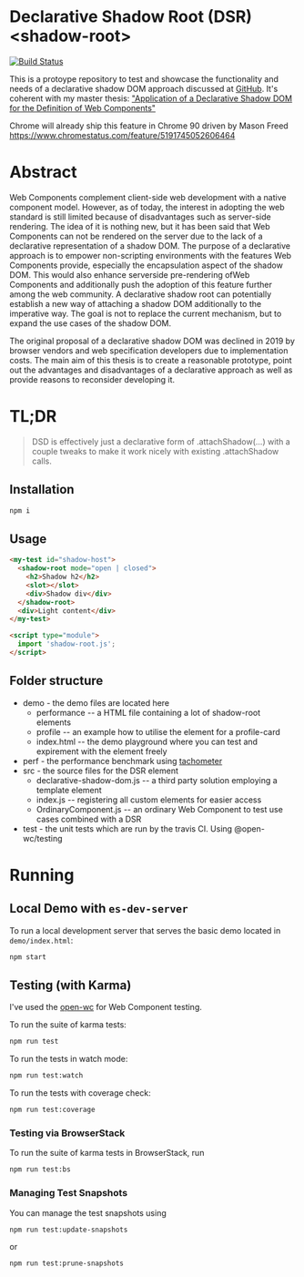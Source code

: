 # Declarative Shadow Root (DSR) \<shadow-root>

[![Build Status](https://travis-ci.com/drdreo/declarative-shadow.svg?branch=master)](https://travis-ci.com/drdreo/declarative-shadow)

This is a protoype repository to test and showcase the functionality and needs of a declarative shadow DOM approach discussed at [GitHub](https://github.com/whatwg/dom/issues/510).
It's coherent with my master thesis: ["Application of a Declarative Shadow DOM for the Definition of Web Components"](https://github.com/drdreo/declarative-shadow/blob/master/Application_of_a_Declarative_Shadow_DOM_for_the_Definition_of_Web_Components_Hahn.pdf)

Chrome will already ship this feature in Chrome 90 driven by Mason Freed https://www.chromestatus.com/feature/5191745052606464

# Abstract
Web Components complement client-side web development with a native component model. However, as of today, the interest in adopting the web standard is still limited
because of disadvantages such as server-side rendering. The idea of it is nothing new, but it has been said that Web Components can not be rendered on the server due to the lack
of a declarative representation of a shadow DOM. The purpose of a declarative approach is to empower non-scripting environments with the features Web Components provide,
especially the encapsulation aspect of the shadow DOM. This would also enhance serverside pre-rendering ofWeb Components and additionally push the adoption of this feature
further among the web community. A declarative shadow root can potentially establish a new way of attaching a shadow DOM additionally to the imperative way. The goal is
not to replace the current mechanism, but to expand the use cases of the shadow DOM. 

The original proposal of a declarative shadow DOM was declined in 2019 by browser
vendors and web specification developers due to implementation costs. The main aim of this thesis is to create a reasonable prototype, point out the advantages and disadvantages
of a declarative approach as well as provide reasons to reconsider developing it.


# TL;DR
> DSD is effectively just a declarative form of .attachShadow(...) with a couple tweaks to make it work nicely with existing .attachShadow calls.

## Installation
```bash
npm i
```

## Usage
```html
<my-test id="shadow-host">
  <shadow-root mode="open | closed">
    <h2>Shadow h2</h2>
    <slot></slot>
    <div>Shadow div</div>
  </shadow-root>
  <div>Light content</div>
</my-test>

<script type="module">
  import 'shadow-root.js';
</script>
```

## Folder structure

* demo  - the demo files are located here
  * performance -- a HTML file containing a lot of shadow-root elements
  * profile -- an example how to utilise the element for a profile-card
  * index.html -- the demo playground where you can test and expirement with the element freely
* perf  - the performance benchmark using [tachometer](https://www.npmjs.com/package/tachometer)
* src   - the source files for the DSR element
  * declarative-shadow-dom.js -- a third party solution employing a template element
  * index.js -- registering all custom elements for easier access
  * OrdinaryComponent.js -- an ordinary Web Component to test use cases combined with a DSR
* test  - the unit tests which are run by the travis CI. Using @open-wc/testing

# Running
## Local Demo with `es-dev-server`
To run a local development server that serves the basic demo located in `demo/index.html`:
```bash
npm start
```

## Testing (with Karma)
I've used the [open-wc](https://github.com/open-wc/open-wc) for Web Component testing.

To run the suite of karma tests:
```bash
npm run test
```

To run the tests in watch mode:
```bash
npm run test:watch
```

To run the tests with coverage check:
```bash
npm run test:coverage
```

### Testing via BrowserStack
To run the suite of karma tests in BrowserStack, run
```bash
npm run test:bs
```

### Managing Test Snapshots
You can manage the test snapshots using
```bash
npm run test:update-snapshots
```
or
```bash
npm run test:prune-snapshots
```
